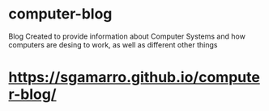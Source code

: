# computer-blog
Blog Created to provide information about Computer Systems and how
computers are desing to work, as well as different other things
# https://sgamarro.github.io/computer-blog/
